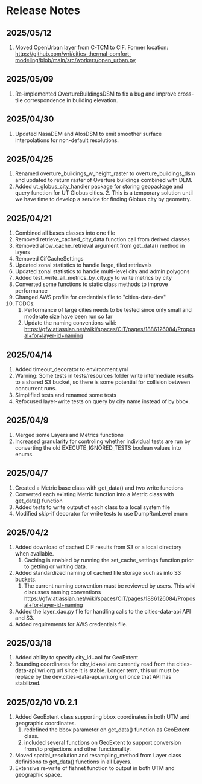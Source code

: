 # Release Notes

## 2025/05/12
1. Moved OpenUrban layer from C-TCM to CIF. Former location: https://github.com/wri/cities-thermal-comfort-modeling/blob/main/src/workers/open_urban.py

## 2025/05/09
1. Re-implemented OvertureBuildingsDSM to fix a bug and improve cross-tile correspondence in building elevation.

## 2025/04/30
1. Updated NasaDEM and AlosDSM to emit smoother surface interpolations for non-default resolutions.

## 2025/04/25
1. Renamed overture_buildings_w_height_raster to overture_buildings_dsm and updated to return raster of Overture buildings combined with DEM.
1. Added ut_globus_city_handler package for storing geopackage and query function for UT Globus cities.
   2. This is a temporary solution until we have time to develop a service for finding Globus city by geometry.
   

## 2025/04/21
1. Combined all bases classes into one file
1. Removed retrieve_cached_city_data function call from derived classes
1. Removed allow_cache_retrieval argument from get_data() method in layers 
1. Removed CifCacheSettings
1. Updated zonal statistics to handle large, tiled retrievals
1. Updated zonal statistics to handle multi-level city and admin polygons
1. Added test_write_all_metrics_by_city.py to write metrics by city
1. Converted some functions to static class methods to improve performance
1. Changed AWS profile for credentials file to "cities-data-dev"
1. TODOs:
   1. Performance of large cities needs to be tested since only small and moderate size have been run so far
   2. Update the naming conventions wiki: https://gfw.atlassian.net/wiki/spaces/CIT/pages/1886126084/Proposal+for+layer-id+naming

## 2025/04/14
1. Added timeout_decorator to environment.yml
2. Warning: Some tests in tests/resources folder write intermediate results to a shared S3 bucket, so there is some potential for collision between concurrent runs.
3. Simplified tests and renamed some tests
4. Refocused layer-write tests on query by city name instead of by bbox.

## 2025/04/9
1. Merged some Layers and Metrics functions
2. Increased granularity for controling whether individual tests are run by converting the old EXECUTE_IGNORED_TESTS boolean values into enums.

## 2025/04/7
1. Created a Metric base class with get_data() and two write functions
2. Converted each existing Metric function into a Metric class with get_data() function
3. Added tests to write output of each class to a local system file
4. Modified skip-if decorator for write tests to use DumpRunLevel enum

## 2025/04/2
1. Added download of cached CIF results from S3 or a local directory when available.
   1. Caching is enabled by running the set_cache_settings function prior to getting or writing data.
2. Added standardized naming of cached file storage such as into S3 buckets.
   1. The current naming convention must be reviewed by users. This wiki discusses naming conventions https://gfw.atlassian.net/wiki/spaces/CIT/pages/1886126084/Proposal+for+layer-id+naming
3. Added the layer_dao.py file for handling calls to the cities-data-api API and S3.
4. Added requirements for AWS credentials file.

## 2025/03/18
1. Added ability to specify city_id+aoi for GeoExtent.
2. Bounding coordinates for city_id+aoi are currently read from the cities-data-api.wri.org url since it is stable. Longer term, this url must be replace by the dev.cities-data-api.wri.org url once that API has stabilized.

## 2025/02/10 V0.2.1
1. Added GeoExtent class supporting bbox coordinates in both UTM and geographic coordinates.
   1. redefined the bbox parameter on get_data() function as GeoExtent class.
   2. included several functions on GeoExtent to support conversion from/to projections and other functionality.
2. Moved spatial_resolution and resampling_method from Layer class definitions to get_data() functions in all Layers.
3. Extensive re-write of fishnet function to output in both UTM and geographic space.

